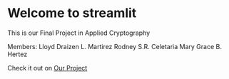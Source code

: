 # Welcome to streamlit

This is our Final Project in Applied Cryptography

Members:
Lloyd Draizen L. Martirez
Rodney S.R. Celetaria
Mary Grace B. Hertez

Check it out on [Our Project](https://crypt13.streamlit.app/)
